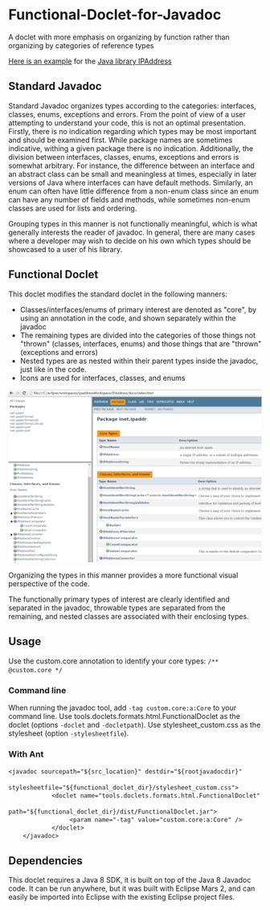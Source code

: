 # Functional-Doclet-for-Javadoc
A doclet with more emphasis on organizing by function rather than organizing by categories of reference types

[Here is an example](https://seancfoley.github.io/IPAddress/IPAddress/apidocs/) for the [Java library IPAddress](https://github.com/seancfoley/IPAddress)

## Standard Javadoc
Standard Javadoc organizes types according to the categories: interfaces, classes, enums, exceptions and errors.  From the point of view of a user attempting to understand your code, this is not an optimal presentation.  Firstly, there is no indication regarding which types may be most important and should be examined first.  While package names are sometimes indicative, withing a given package there is no indication.  Additionally, the division between interfaces, classes, enums, exceptions and errors is somewhat arbitrary.  For instance, the difference between an interface and an abstract class can be small and meaningless at times, especially in later versions of Java where interfaces can have default methods.  Similarly, an enum can often have little difference from a non-enum class since an enum can have any number of fields and methods, while sometimes non-enum classes are used for lists and ordering.  

Grouping types in this manner is not functionally meaningful, which is what generally interests the reader of javadoc.  In general, there are many cases where a developer may wish to decide on his own which types should be showcased to a user of his library.

## Functional Doclet
This doclet modifies the standard doclet in the following manners:
* Classes/interfaces/enums of primary interest are denoted as "core", by using an annotation in the code, and shown separately within the javadoc
* The remaining types are divided into the categories of those things not "thrown" (classes, interfaces, enums) and those things that are "thrown" (exceptions and errors)
* Nested types are as nested within their parent types inside the javadoc, just like in the code.
* Icons are used for interfaces, classes, and enums

![sample](https://github.com/seancfoley/Functional-Doclet-for-Javadoc/blob/master/Functional%20Doclet%20for%20Javadoc/sample.png)

Organizing the types in this manner provides a more functional visual perspective of the code.

The functionally primary types of interest are clearly identified and separated in the javadoc, throwable types are separated from the remaining, and nested classes are associated with their enclosing types.

## Usage

 Use the custom.core annotation to identify your core types:
`/**
   @custom.core
  */`

### Command line

When running the javadoc tool, add `-tag custom.core:a:Core` to your command line.  Use tools.doclets.formats.html.FunctionalDoclet as the doclet (options `-doclet` and `-docletpath`).  Use stylesheet_custom.css as the stylesheet (option `-stylesheetfile`).

### With Ant

```
<javadoc sourcepath="${src_location}" destdir="${rootjavadocdir}"
			stylesheetfile="${functional_doclet_dir}/stylesheet_custom.css">
			<doclet name="tools.doclets.formats.html.FunctionalDoclet"
				path="${functional_doclet_dir}/dist/FunctionalDoclet.jar">
				 <param name="-tag" value="custom.core:a:Core" />
			</doclet>
	</javadoc>
```

## Dependencies

This doclet requires a Java 8 SDK, it is built on top of the Java 8 Javadoc code.
It can be run anywhere, but it was built with Eclipse Mars 2, and can easily be imported into Eclipse with the existing Eclipse project files.

